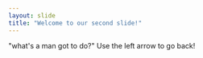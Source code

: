 ```yaml
---
layout: slide
title: "Welcome to our second slide!"
---
```

"what's a man got to do?"
Use the left arrow to go back!
